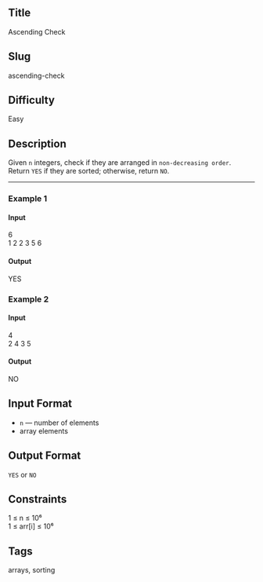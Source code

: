 ## Title

Ascending Check

## Slug

ascending-check

## Difficulty

Easy

## Description

Given `n` integers, check if they are arranged in `non-decreasing order`.  
Return `YES` if they are sorted; otherwise, return `NO`.

---

### Example 1
#### Input
6  
1 2 2 3 5 6

#### Output
YES

### Example 2
#### Input
4  
2 4 3 5

#### Output
NO

## Input Format
- `n` — number of elements  
- array elements

## Output Format
`YES` or `NO`

## Constraints
1 ≤ n ≤ 10⁶  
1 ≤ arr[i] ≤ 10⁶  

## Tags
arrays, sorting
